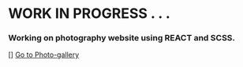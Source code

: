 # WORK IN PROGRESS . . . 
 
### Working on photography website using REACT and SCSS. 

[]
[Go to Photo-gallery](https://jozef-wolf.github.io/photo-gallery/)

